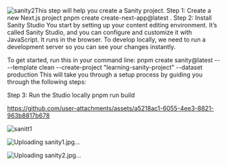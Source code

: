 ![sanity2](https://github.com/user-attachments/assets/c41b0e9a-89f2-4cef-b486-85373502abfa)This step will help you create a Sanity project.
Step 1: Create a new Next.js project
pnpm create create-next-app@latest .
Step 2: Install Sanity Studio
You start by setting up your content editing environment. It’s called Sanity Studio, and you can configure and customize it with JavaScript. It runs in the browser. To develop locally, we need to run a development server so you can see your changes instantly.

To get started, run this in your command line:
pnpm create sanity@latest -- --template clean --create-project "learning-sanity-project" --dataset production
This will take you through a setup process by guiding you through the following steps:

Step 3: Run the Studio locally
pnpm run build



https://github.com/user-attachments/assets/a5218ac1-6055-4ee3-8821-963b8817b678

![sanitt1](https://github.com/user-attachments/assets/af6dee07-a3af-435e-88a1-7f7e9b5d592b)


![Uploading sanity1.jpg…]()

![Uploading sanity2.jpg…]()
